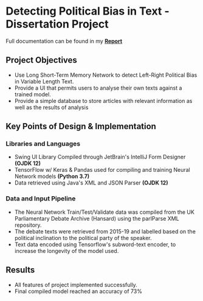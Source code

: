 # Detecting Political Bias in Text - Dissertation Project
Full documentation can be found in my **<ins>[Report](https://github.com/richardj99/political-bias-detection/blob/master/political-bias-detection.pdf)<ins>**
## Project Objectives
* Use Long Short-Term Memory Network to detect Left-Right Political Bias in Variable Length Text.
* Provide a UI that permits users to analyse their own texts against a trained model.
* Provide a simple database to store articles with relevant information as well as the results of analysis
## Key Points of Design & Implementation
### Libraries and Languages
* Swing UI Library Compiled through JetBrain's IntelliJ Form Designer **(OJDK 12)**
* TensorFlow w/ Keras & Pandas used for compiling and training Neural Network models **(Python 3.7)**
* Data retrieved using Java's XML and JSON Parser **(OJDK 12)**
### Data and Input Pipeline
* The Neural Network Train/Test/Validate data was compiled from the UK Parliamentary Debate Archive (Hansard) using the parlParse XML repository.
* The debate texts were retrieved from 2015-19 and labelled based on the political inclination to the political party of the speaker.
* Text data encoded using Tensorflow's subword-text encoder, to increase the longevity of the model used.
## Results
* All features of project implemented successfully.
* Final compiled model reached an accuracy of 73%